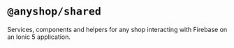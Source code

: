# `@anyshop/shared`

<!-- WIP -->

Services, components and helpers for any shop interacting with Firebase on an Ionic 5 application.
